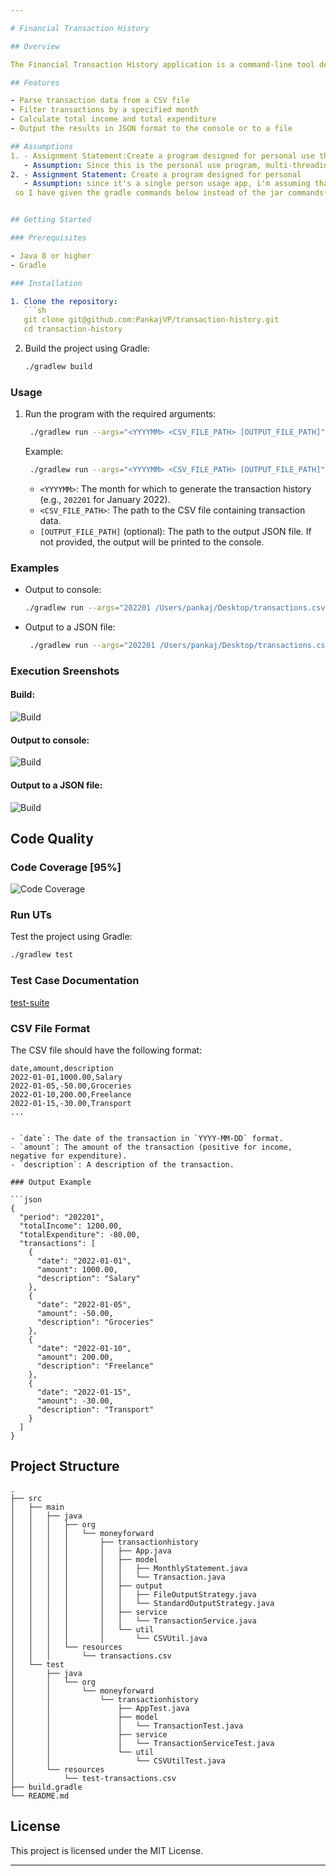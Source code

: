```yaml
---

# Financial Transaction History

## Overview

The Financial Transaction History application is a command-line tool designed for personal use to generate a history of all deposits and withdrawals for a specified month. The program reads a CSV file containing transaction records and produces a summary of total income, total expenditure, and a list of transactions for the specified period. The output can be printed to the console or written to a JSON file.

## Features

- Parse transaction data from a CSV file
- Filter transactions by a specified month
- Calculate total income and total expenditure
- Output the results in JSON format to the console or to a file

## Assumptions
1. - Assignment Statement:Create a program designed for personal use that generates a history of all deposits and withdrawals for a specified month
   - Assumption: Since this is the personal use program, multi-threading features takes back-seat and simplicity and readability is more important. So, i tried to keep code as simple and readable as possible.
2. - Assignment Statement: Create a program designed for personal
   - Assumption: since it's a single person usage app, i'm assuming that the person will be the maintainer(thus will have access to the codebase),
 so I have given the gradle commands below instead of the jar commands(which is pretty simple to do so if required as I already added the jar task in gradle DSL)


## Getting Started

### Prerequisites

- Java 8 or higher
- Gradle

### Installation

1. Clone the repository:
   ```sh
   git clone git@github.com:PankajVP/transaction-history.git
   cd transaction-history
   ```

2. Build the project using Gradle:
   ```sh
   ./gradlew build
   ```



### Usage

1. Run the program with the required arguments:
   ```sh
    ./gradlew run --args="<YYYYMM> <CSV_FILE_PATH> [OUTPUT_FILE_PATH]"
   ```
   Example:
   ```sh
    ./gradlew run --args="<YYYYMM> <CSV_FILE_PATH> [OUTPUT_FILE_PATH]"
   ```
    - `<YYYYMM>`: The month for which to generate the transaction history (e.g., `202201` for January 2022).
    - `<CSV_FILE_PATH>`: The path to the CSV file containing transaction data.
    - `[OUTPUT_FILE_PATH]` (optional): The path to the output JSON file. If not provided, the output will be printed to the console.

### Examples

- Output to console:
  ```sh
  ./gradlew run --args="202201 /Users/pankaj/Desktop/transactions.csv"
  ```

- Output to a JSON file:
  ```sh
   ./gradlew run --args="202201 /Users/pankaj/Desktop/transactions.csv /Users/pankaj/Desktop/output.json"
  ```
### Execution Sreenshots
#### Build:
![Build](screenshots/build.png "Build")

#### Output to console:
![Build](screenshots/output-to-console.png "Output to Console")

#### Output to a JSON file:
![Build](screenshots/output-to-file.png "Output to File")



## Code Quality

### Code Coverage [95%]
![Code Coverage](screenshots/code-coverage.png "Code Coverage")


### Run UTs 
Test the project using Gradle:
   ```sh
   ./gradlew test
   ```
   
### Test Case Documentation
[test-suite](app_test_cases.md)


### CSV File Format

The CSV file should have the following format:

```csv
date,amount,description
2022-01-01,1000.00,Salary
2022-01-05,-50.00,Groceries
2022-01-10,200.00,Freelance
2022-01-15,-30.00,Transport
...
```

```

- `date`: The date of the transaction in `YYYY-MM-DD` format.
- `amount`: The amount of the transaction (positive for income, negative for expenditure).
- `description`: A description of the transaction.

### Output Example

```json
{
  "period": "202201",
  "totalIncome": 1200.00,
  "totalExpenditure": -80.00,
  "transactions": [
    {
      "date": "2022-01-01",
      "amount": 1000.00,
      "description": "Salary"
    },
    {
      "date": "2022-01-05",
      "amount": -50.00,
      "description": "Groceries"
    },
    {
      "date": "2022-01-10",
      "amount": 200.00,
      "description": "Freelance"
    },
    {
      "date": "2022-01-15",
      "amount": -30.00,
      "description": "Transport"
    }
  ]
}
```

## Project Structure

```
.
├── src
│   ├── main
│   │   ├── java
│   │   │   ├── org
│   │   │   │   └── moneyforward
│   │   │   │       ├── transactionhistory
│   │   │   │       │   ├── App.java
│   │   │   │       │   ├── model
│   │   │   │       │   │   ├── MonthlyStatement.java
│   │   │   │       │   │   └── Transaction.java
│   │   │   │       │   ├── output
│   │   │   │       │   │   ├── FileOutputStrategy.java
│   │   │   │       │   │   └── StandardOutputStrategy.java
│   │   │   │       │   ├── service
│   │   │   │       │   │   └── TransactionService.java
│   │   │   │       │   └── util
│   │   │   │       │       └── CSVUtil.java
│   │   │   └── resources
│   │   │       └── transactions.csv
│   └── test
│       ├── java
│       │   └── org
│       │       └── moneyforward
│       │           └── transactionhistory
│       │               ├── AppTest.java
│       │               ├── model
│       │               │   └── TransactionTest.java
│       │               ├── service
│       │               │   └── TransactionServiceTest.java
│       │               └── util
│       │                   └── CSVUtilTest.java
│       └── resources
│           └── test-transactions.csv
├── build.gradle
└── README.md
```

## License

This project is licensed under the MIT License.

---